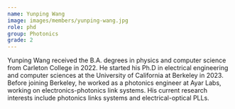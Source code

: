 ```yaml
---
name: Yunping Wang
image: images/members/yunping-wang.jpg
role: phd
group: Photonics
grade: 2
---
```


Yunping Wang received the B.A. degrees in physics and computer science from Carleton College in 2022. He started his Ph.D in electrical engineering and computer sciences at the University of California at Berkeley in 2023. Before joining Berkeley, he worked as a photonics engineer at Ayar Labs, working on electronics-photonics link systems. His current research interests include photonics links systems and electrical-optical PLLs.


